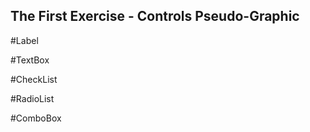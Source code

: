 ## The First Exercise - Controls Pseudo-Graphic

#Label

#TextBox

#CheckList

#RadioList 

#ComboBox
